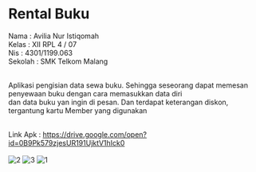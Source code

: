 # Rental Buku<br>
Nama    : Avilia Nur Istiqomah<br>
Kelas   : XII RPL 4 / 07<br>
Nis     : 4301/1199.063<br>
Sekolah : SMK Telkom Malang<br><br>

<p>Aplikasi pengisian data sewa buku. Sehingga seseorang dapat memesan penyewaan buku dengan cara memasukkan data diri <br>dan data buku yan ingin di pesan.
Dan terdapat keterangan diskon, tergantung kartu Member yang digunakan <br> <br></p>

Link Apk : https://drive.google.com/open?id=0B9Pk579zjesUR191UjktV1hIck0 <br><br>
![2](https://cloud.githubusercontent.com/assets/22524037/18960444/f93cc87c-8693-11e6-91cd-c28c383ee64a.png)
![3](https://cloud.githubusercontent.com/assets/22524037/18960442/f939c1fe-8693-11e6-9803-3fcebaad3ec1.png)
![1](https://cloud.githubusercontent.com/assets/22524037/18960443/f93aee9e-8693-11e6-897c-65e82249be0e.png)
